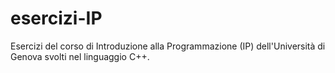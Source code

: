 # esercizi-IP
Esercizi del corso di Introduzione alla Programmazione (IP) dell'Università di Genova svolti nel linguaggio C++.
